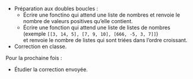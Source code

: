 * Préparation aux doubles boucles :
  * Écrire une fonctino qui attend une liste de nombres et renvoie
    le nombre de valeurs positives qu’elle contient.
  * Écrire une fonction qui attend une liste de listes de nombres  
    (exemple `[[3, 14, 5], [7, 9, 10], [666, -5, 3, 7]]`)  
    et renvoie le nombre de listes qui sont triées dans l’ordre croissant.
* Correction en classe.

Pour la prochaine fois :

* Étudier la correction envoyée.
